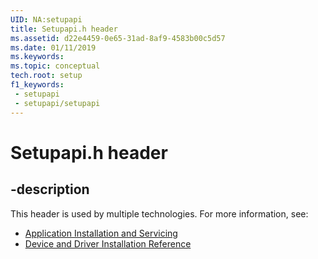 ```yaml
---
UID: NA:setupapi
title: Setupapi.h header
ms.assetid: d22e4459-0e65-31ad-8af9-4583b00c5d57
ms.date: 01/11/2019
ms.keywords: 
ms.topic: conceptual
tech.root: setup
f1_keywords:
 - setupapi
 - setupapi/setupapi
---
```


# Setupapi.h header


## -description

This header is used by multiple technologies. For more information, see:

- [Application Installation and Servicing](../_setup/index.md)
- [Device and Driver Installation Reference](../_devinst/index.md)

